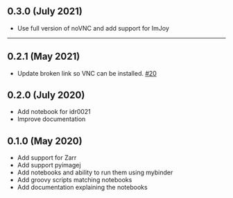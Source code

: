 0.3.0 (July 2021)
----------------
- Use full version of noVNC and add support for ImJoy

----------------

0.2.1 (May 2021)
----------------

- Update broken link so VNC can be installed. [#20](https://github.com/ome/omero-guide-fiji/pull/20)

0.2.0 (July 2020)
-----------------

- Add notebook for idr0021
- Improve documentation

0.1.0 (May 2020)
----------------

- Add support for Zarr
- Add support pyimagej
- Add notebooks and ability to run them using mybinder
- Add groovy scripts matching notebooks
- Add documentation explaining the notebooks
